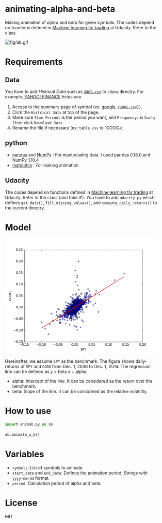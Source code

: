 # animating-alpha-and-beta
Making animation of *alpha* and *beta* for given symbols. The codes depend on functions defined in [Machine learning for trading](https://www.udacity.com/course/machine-learning-for-trading--ud501) at Udacity. Refer to the class.

![fig/ab.gif](fig/ab.gif)

# Requirements

## Data
You have to add *Histrical Data* such as [`GOOG.csv`]() to `/data` directry. For example, [YAHOO! FINANCE](https://finance.yahoo.com/) helps you.

1. Access to the summary page of symbol (ex. [google（``GOOG.csv``）](https://finance.yahoo.com/quote/GOOG?p=GOOG)).
2. Click the `Histrical Data` at top of the page.
3. Make sure `Time Period:` is the period you want, and `Frequency:` is `Daily`. Then click `Download Data`.
4. Rename the file if necessary (ex: `table.csv` to `GOOG.c 

## python
* [pandas](http://pandas.pydata.org/) and [NumPy](http://www.numpy.org/) : For manipulating data. I used pandas 0.18.0 and NumPy 1.10.4
* [matplotlib](http://matplotlib.org/) : For making animation

## Udacity

The codes depend on functions defined in [Machine learning for trading](https://www.udacity.com/course/machine-learning-for-trading--ud501) at Udacity. Refer to the class (and take it!). You have to add `udacity.py` which defines `get_data()`, `fill_missing_values()`, and `compute_daily_returns()` to the current directry.

# Model

![fig/model.png](fig/model.png)

Hereinafter, we assume `SPY` as the benchmark. The figure shows daily-returns of `SPY` and `GOOG` from Dec. 1, 2006 to Dec. 1, 2016. The regression line can be defined as y = beta x + alpha. 
* alpha: Intercept of the line. It can be considered as the return over the benchmark.
* beta: Slope of the line. It can be considered as the relative volatility.

# How to use 

```py
import animab.py as ab

ab.animate_a_b()

```

# Variables

* `symbols`: List of symbols to animate  
* `start_date` and `end_date`: Defines the animation period. Strings with `yyyy-mm-dd` format.
* `period`: Calculation period of alpha and beta. 

# License
MIT
